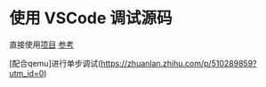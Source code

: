 

# 使用 VSCode 调试源码

直接使用[项目](https://github.com/amezin/vscode-linux-kernel)
[参考](https://stackoverflow.com/questions/49198816/how-to-use-the-visual-studio-code-to-navigate-linux-kernel-source)

[配合qemu]进行单步调试(https://zhuanlan.zhihu.com/p/510289859?utm_id=0)

